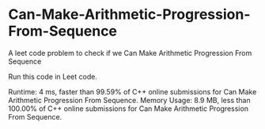 # Can-Make-Arithmetic-Progression-From-Sequence
A leet code problem to check if we Can Make Arithmetic Progression From Sequence

Run this code in Leet code.

Runtime: 4 ms, faster than 99.59% of C++ online submissions for Can Make Arithmetic Progression From Sequence.
Memory Usage: 8.9 MB, less than 100.00% of C++ online submissions for Can Make Arithmetic Progression From Sequence.
